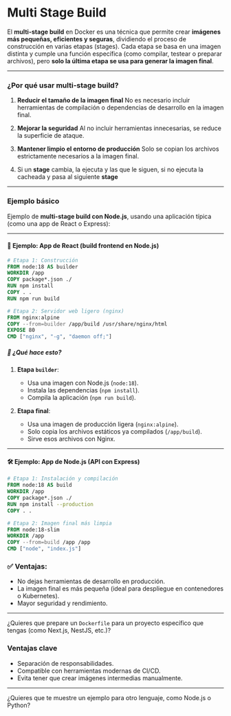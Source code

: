 # Multi Stage Build

El **multi-stage build** en Docker es una técnica que permite crear **imágenes más pequeñas, eficientes y seguras**, dividiendo el proceso de construcción en varias etapas (stages). Cada etapa se basa en una imagen distinta y cumple una función específica (como compilar, testear o preparar archivos), pero **solo la última etapa se usa para generar la imagen final**.

---

### ¿Por qué usar multi-stage build?

1. **Reducir el tamaño de la imagen final**
   No es necesario incluir herramientas de compilación o dependencias de desarrollo en la imagen final.

2. **Mejorar la seguridad**
   Al no incluir herramientas innecesarias, se reduce la superficie de ataque.

3. **Mantener limpio el entorno de producción**
   Solo se copian los archivos estrictamente necesarios a la imagen final.

4. Si un **stage** cambia, la ejecuta y las que le siguen, si no ejecuta la cacheada y pasa al siguiente **stage**
---

### Ejemplo básico

Ejemplo de **multi-stage build con Node.js**, usando una aplicación típica (como una app de React o Express):

---

#### 🚀 Ejemplo: App de React (build frontend en Node.js)

```dockerfile
# Etapa 1: Construcción
FROM node:18 AS builder
WORKDIR /app
COPY package*.json ./
RUN npm install
COPY . .
RUN npm run build

# Etapa 2: Servidor web ligero (nginx)
FROM nginx:alpine
COPY --from=builder /app/build /usr/share/nginx/html
EXPOSE 80
CMD ["nginx", "-g", "daemon off;"]
```

##### 🧠 ¿Qué hace esto?

1. **Etapa `builder`**:

   * Usa una imagen con Node.js (`node:18`).
   * Instala las dependencias (`npm install`).
   * Compila la aplicación (`npm run build`).

2. **Etapa final**:

   * Usa una imagen de producción ligera (`nginx:alpine`).
   * Solo copia los archivos estáticos ya compilados (`/app/build`).
   * Sirve esos archivos con Nginx.

---

#### 🛠️ Ejemplo: App de Node.js (API con Express)

```dockerfile
# Etapa 1: Instalación y compilación
FROM node:18 AS build
WORKDIR /app
COPY package*.json ./
RUN npm install --production
COPY . .

# Etapa 2: Imagen final más limpia
FROM node:18-slim
WORKDIR /app
COPY --from=build /app /app
CMD ["node", "index.js"]
```

### ✅ Ventajas:

* No dejas herramientas de desarrollo en producción.
* La imagen final es más pequeña (ideal para despliegue en contenedores o Kubernetes).
* Mayor seguridad y rendimiento.

---

¿Quieres que prepare un `Dockerfile` para un proyecto específico que tengas (como Next.js, NestJS, etc.)?


### Ventajas clave

* Separación de responsabilidades.
* Compatible con herramientas modernas de CI/CD.
* Evita tener que crear imágenes intermedias manualmente.

---

¿Quieres que te muestre un ejemplo para otro lenguaje, como Node.js o Python?

